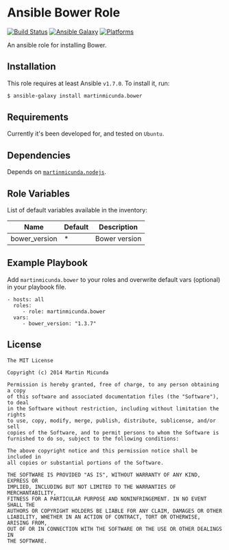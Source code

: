 Ansible Bower Role
=========

[![Build Status](https://secure.travis-ci.org/martinmicunda/ansible-role-bower.png)](http://travis-ci.org/martinmicunda/ansible-role-bower) [![Ansible Galaxy](http://img.shields.io/badge/galaxy-martinmicunda.bower-blue.svg)](https://galaxy.ansible.com/list#/roles/1700) [![Platforms](http://img.shields.io/badge/platforms-ubuntu-orange.svg)](#)

An ansible role for installing Bower.

Installation
------------
This role requires at least Ansible `v1.7.0`. To install it, run:

```bash
$ ansible-galaxy install martinmicunda.bower
```

Requirements
------------

Currently it's been developed for, and tested on `Ubuntu`.

Dependencies
------------

Depends on [`martinmicunda.nodejs`](https://github.com/martinmicunda/ansible-role-nodejs).

Role Variables
--------------

List of default variables available in the inventory:

| Name                    | Default   | Description      |
| ----------------------- | --------- | ---------------- |
| bower_version           | *         | Bower   version  |

Example Playbook
----------------

Add `martinmicunda.bower` to your roles and overwrite default vars (optional) in your playbook file.

    - hosts: all
      roles:
         - role: martinmicunda.bower
      vars:
         - bower_version: "1.3.7"  

License
-------

    The MIT License
    
    Copyright (c) 2014 Martin Micunda  

    Permission is hereby granted, free of charge, to any person obtaining a copy
    of this software and associated documentation files (the "Software"), to deal
    in the Software without restriction, including without limitation the rights
    to use, copy, modify, merge, publish, distribute, sublicense, and/or sell
    copies of the Software, and to permit persons to whom the Software is
    furnished to do so, subject to the following conditions:
    
    The above copyright notice and this permission notice shall be included in
    all copies or substantial portions of the Software.
    
    THE SOFTWARE IS PROVIDED "AS IS", WITHOUT WARRANTY OF ANY KIND, EXPRESS OR
    IMPLIED, INCLUDING BUT NOT LIMITED TO THE WARRANTIES OF MERCHANTABILITY,
    FITNESS FOR A PARTICULAR PURPOSE AND NONINFRINGEMENT. IN NO EVENT SHALL THE
    AUTHORS OR COPYRIGHT HOLDERS BE LIABLE FOR ANY CLAIM, DAMAGES OR OTHER
    LIABILITY, WHETHER IN AN ACTION OF CONTRACT, TORT OR OTHERWISE, ARISING FROM,
    OUT OF OR IN CONNECTION WITH THE SOFTWARE OR THE USE OR OTHER DEALINGS IN
    THE SOFTWARE.
